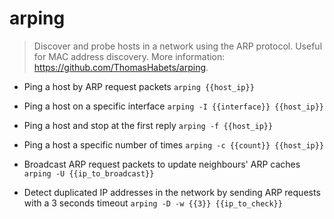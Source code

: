 # arping
> Discover and probe hosts in a network using the ARP protocol.
> Useful for MAC address discovery.
> More information: <https://github.com/ThomasHabets/arping>.

- Ping a host by ARP request packets
`arping {{host_ip}}`

- Ping a host on a specific interface
`arping -I {{interface}} {{host_ip}}`

- Ping a host and stop at the first reply
`arping -f {{host_ip}}`

- Ping a host a specific number of times
`arping -c {{count}} {{host_ip}}`

- Broadcast ARP request packets to update neighbours' ARP caches
`arping -U {{ip_to_broadcast}}`

- Detect duplicated IP addresses in the network by sending ARP requests with a 3 seconds timeout
`arping -D -w {{3}} {{ip_to_check}}`
